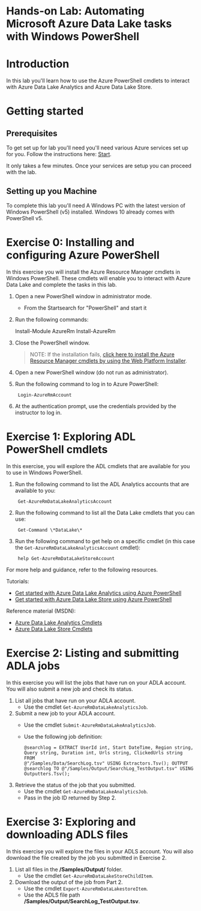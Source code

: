 # Hands-on  Lab: Automating Microsoft Azure Data Lake tasks with Windows PowerShell

# Introduction

In this lab you'll learn how to use the Azure PowerShell cmdlets to interact with Azure Data Lake Analytics and Azure Data Lake Store.

# Getting started


## Prerequisites

To get set up for lab you'll need you'll need various Azure services set up for you. Follow the instructions here: [Start](Start.md). 

It only takes a few minutes. Once your services are setup you can proceed with the lab.


## Setting up you Machine

To complete this lab you'll need A Windows PC  with the latest version of Windows PowerShell (v5) installed. Windows 10 already comes with PowerShell v5.


# Exercise 0: Installing and configuring Azure PowerShell
In this exercise you will install the Azure Resource Manager cmdlets in Windows PowerShell. These cmdlets will enable you to interact with Azure Data Lake and complete the tasks in this lab.

1. Open a new PowerShell window in administrator mode.
   - From the Startsearch for "PowerShell" and start it
   
2. Run the following commands:
     
   	 Install-Module AzureRm
   	 Install-AzureRm
	 
3. Close the PowerShell window.

   > NOTE: If the installation fails, [click here to install the Azure Resource Manager cmdlets by using the Web Platform Installer](https://azure.microsoft.com/en-us/documentation/articles/powershell-install-configure/#step-1-install).

4. Open a new PowerShell window (do not run as administrator).
5. Run the following command to log in to Azure PowerShell:
 
        Login-AzureRmAccount
 
6. At the authentication prompt, use the credentials provided by the instructor to log in.

# Exercise 1: Exploring ADL PowerShell cmdlets
In this exercise, you will explore the ADL cmdlets that are available for you to use in Windows PowerShell.

1. Run the following command to list the ADL Analytics accounts that are available to you:
 
        Get-AzureRmDataLakeAnalyticsAccount
 
2. Run the following command to list all the Data Lake cmdlets that you can use:
 
        Get-Command \*DataLake\*
 
3. Run the following command to get help on a specific cmdlet (in this case the ``Get-AzureRmDataLakeAnalyticsAccount`` cmdlet):
 
        help Get-AzureRmDataLakeStoreAccount
 
For more help and guidance, refer to the following resources.

Tutorials:

* [Get started with Azure Data Lake Analytics using Azure PowerShell](https://azure.microsoft.com/en-us/documentation/articles/data-lake-analytics-get-started-powershell/) 
* [Get started with Azure Data Lake Store using Azure PowerShell](https://azure.microsoft.com/en-us/documentation/articles/data-lake-store-get-started-powershell/)

Reference material (MSDN):

* [Azure Data Lake Analytics Cmdlets](https://msdn.microsoft.com/en-us/library/mt607124.aspx) 
* [Azure Data Lake Store Cmdlets](https://msdn.microsoft.com/en-us/library/mt607120.aspx)

# Exercise 2: Listing and submitting ADLA jobs
In this exercise you will list the jobs that have run on your ADLA account. You will also submit a new job and check its status.

1. List all jobs that have run on your ADLA account.
      * Use the cmdlet ``Get-AzureRmDataLakeAnalyticsJob``.
2. Submit a new job to your ADLA account. 
      * Use the cmdlet ``Submit-AzureRmDataLakeAnalyticsJob``.
      * Use the following job definition:

            @searchlog = EXTRACT UserId int, Start DateTime, Region string,
			Query string, Duration int, Urls string, ClickedUrls string FROM
			@"/Samples/Data/SearchLog.tsv" USING Extractors.Tsv(); OUTPUT
			@searchlog TO @"/Samples/Output/SearchLog_TestOutput.tsv" USING
			Outputters.Tsv();
			
3. Retrieve the status of the job that you submitted. 
      * Use the cmdlet ``Get-AzureRmDataLakeAnalyticsJob``.
      * Pass in the job ID returned by Step 2.

# Exercise 3: Exploring and downloading ADLS files
In this exercise you will explore the files in your ADLS account. You will also download the file created by the job you submitted in Exercise 2.

1. List all files in the **/Samples/Output/** folder. 
      * Use the cmdlet ``Get-AzureRmDataLakeStoreChildItem``.
2.  Download the output of the job from Part 2.
      * Use the cmdlet ``Export-AzureRmDataLakestoreItem``.
      * Use the ADLS file path **/Samples/Output/SearchLog_TestOutput.tsv**.

